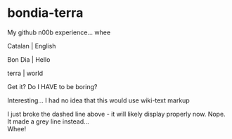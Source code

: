 bondia-terra
============

My github n00b experience... whee

Catalan  |  English
 
Bon Dia  |  Hello 

terra    |  world

Get it?  Do I HAVE to be boring?



Interesting... I had no idea that this would use wiki-text markup

I just broke the dashed line above - it will likely display properly now.
Nope.  It made a grey line instead...  
Whee!
